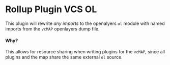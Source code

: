 # Rollup Plugin VCS OL
This plugin will rewrite _any imports_ to the openalyers `ol` module
with named imports from the `vcMAP` openlayers dump file.

#### Why?
This allows for resource sharing when writing plugins for the `vcMAP`, since 
all plugins and the map share the same external `ol` source.
